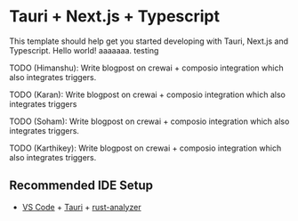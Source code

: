 # Tauri + Next.js + Typescript

This template should help get you started developing with Tauri, Next.js and Typescript. Hello world! aaaaaaa. testing


TODO (Himanshu): Write blogpost on crewai + composio integration which also integrates triggers.

TODO (Karan): Write blogpost on crewai + composio integration which also integrates triggers

TODO (Soham): Write blogpost on crewai + composio integration which also integrates triggers.

TODO (Karthikey): Write blogpost on crewai + composio integration which also integrates triggers.

## Recommended IDE Setup

- [VS Code](https://code.visualstudio.com/) + [Tauri](https://marketplace.visualstudio.com/items?itemName=tauri-apps.tauri-vscode) + [rust-analyzer](https://marketplace.visualstudio.com/items?itemName=rust-lang.rust-analyzer)
